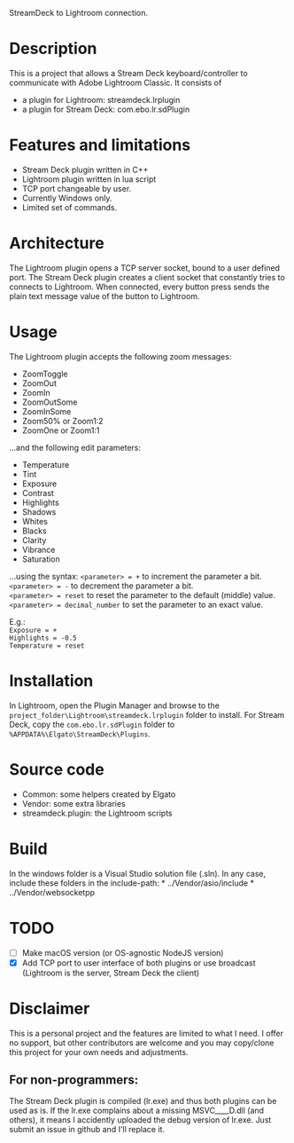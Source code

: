 
StreamDeck to Lightroom connection.


# Description

This is a project that allows a Stream Deck keyboard/controller to communicate with Adobe Lightroom Classic.
It consists of
  * a plugin for Lightroom: streamdeck.lrplugin
  * a plugin for Stream Deck: com.ebo.lr.sdPlugin


# Features and limitations

- Stream Deck plugin written in C++
- Lightroom plugin written in lua script
- TCP port changeable by user.
- Currently Windows only.
- Limited set of commands.


# Architecture
The Lightroom plugin opens a TCP server socket, bound to a user defined port.
The Stream Deck plugin creates a client socket that constantly tries to connects to Lightroom.
When connected, every button press sends the plain text message value of the button to Lightroom.

# Usage
The Lightroom plugin accepts the following zoom messages:
* ZoomToggle
* ZoomOut
* ZoomIn
* ZoomOutSome
* ZoomInSome
* Zoom50% or Zoom1:2
* ZoomOne or Zoom1:1

...and the following edit parameters:
* Temperature
* Tint
* Exposure
* Contrast
* Highlights
* Shadows
* Whites
* Blacks
* Clarity
* Vibrance
* Saturation

...using the syntax:
`<parameter> = +` to increment the parameter a bit.\
`<parameter> = -` to decrement the parameter a bit.\
`<parameter> = reset` to reset the parameter to the default (middle) value.\
`<parameter> = decimal_number` to set the parameter to an exact value.

E.g.:\
`Exposure = +`\
`Highlights = -0.5`\
`Temperature = reset`

# Installation

In Lightroom, open the Plugin Manager and browse to the `project_folder\Lightroom\streamdeck.lrplugin` folder to install.
For Stream Deck, copy the `com.ebo.lr.sdPlugin` folder to `%APPDATA%\Elgato\StreamDeck\Plugins`.

# Source code

  * Common: some helpers created by Elgato
  * Vendor: some extra libraries
  * streamdeck.plugin: the Lightroom scripts

# Build
  In the windows folder is a Visual Studio solution file (.sln).
  In any case, include these folders in the include-path:
    * ../Vendor/asio/include
    * ../Vendor/websocketpp

 # TODO
 - [ ] Make macOS version (or OS-agnostic NodeJS version)
 - [x] Add TCP port to user interface of both plugins or use broadcast (Lightroom is the server, Stream Deck the client)

# Disclaimer

This is a personal project and the features are limited to what I need. I offer no support, but other contributors are welcome and you may copy/clone this project for your own needs and adjustments.

## For non-programmers:

The Stream Deck plugin is compiled (lr.exe) and thus both plugins can be used as is.
If the lr.exe complains about a missing MSVC____D.dll (and others), it means I accidently uploaded the debug version of lr.exe.
Just submit an issue in github and I'll replace it.
